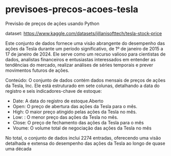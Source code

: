 # previsoes-precos-acoes-tesla
Previsão de preços de ações usando Python

dataset: https://www.kaggle.com/datasets/jillanisofttech/tesla-stock-price

Este conjunto de dados fornece uma visão abrangente do desempenho das ações da Tesla durante um período significativo, de 1º de janeiro de 2015 a 17 de janeiro de 2024. Ele serve como um recurso valioso para cientistas de dados, analistas financeiros e entusiastas interessados em entender as tendências do mercado, realizar análises de séries temporais e prever movimentos futuros de ações.

Conteúdo:
O conjunto de dados contém dados mensais de preços de ações da Tesla, Inc. Ele está estruturado em sete colunas, detalhando a data do registro e seis indicadores-chave de estoque:

- Date: A data do registro de estoque.Aberto
- Open: O preço de abertura das ações da Tesla para o mês.
- High: O maior preço atingido pelas ações da Tesla no mês.
- Low: : O menor preço das ações da Tesla no mês.
- Close: O preço de fechamento das ações da Tesla para o mês
- Voume: O volume total de negociação das ações da Tesla no mês

No total, o conjunto de dados inclui 2274 entradas, oferecendo uma visão detalhada e extensa do desempenho das ações da Tesla ao longo de quase uma década


